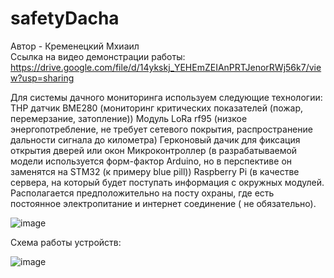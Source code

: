 # safetyDacha
Автор - Кременецкий Мхиаил  
Ссылка на видео демонстрации работы: https://drive.google.com/file/d/14ykskj_YEHEmZEIAnPRTJenorRWj56k7/view?usp=sharing


Для системы дачного мониторинга используем следующие технологии:
THP датчик BME280 (мониторинг критических показателей (пожар, перемерзание, затопление))
Модуль LoRa rf95 (низкое энергопотребление, не требует сетевого покрытия, распространение дальности сигнала до километра)
Герконовый дачик для фиксация открытия дверей или окон
Микроконтроллер (в разрабатываемой модели используется форм-фактор Arduino, но в перспективе он заменятся на STM32 (к примеру blue pill))
Raspberry Pi (в качестве сервера, на который будет поступать информация с окружных модулей. Располагается предположительно на посту охраны, где есть постоянное электропитание и интернет соединение ( не обязательно).

![image](https://user-images.githubusercontent.com/69080408/189871209-5d50143a-a54c-4c02-a1a6-547182e338f3.png)


Схема работы устройств:

![image](https://user-images.githubusercontent.com/69080408/189870582-c8c35b38-b07b-4f9a-8dc5-c72f6a06865b.png)
